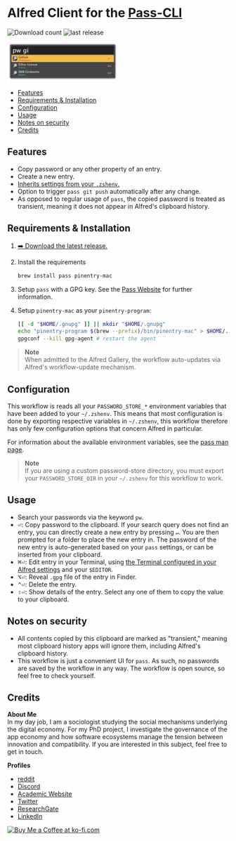 # Alfred Client for the [Pass-CLI](https://www.passwordstore.org/)
![Download count](https://img.shields.io/github/downloads/chrisgrieser/alfred-pass/total?label=Total%20Downloads&style=plastic)
![last release](https://img.shields.io/github/v/release/chrisgrieser/alfred-pass?label=Latest%20Release&style=plastic)

<img src="./assets/showcase.png" alt="showcase" width="50%">

<!-- toc -->

- [Features](#features)
- [Requirements & Installation](#requirements--installation)
- [Configuration](#configuration)
- [Usage](#usage)
- [Notes on security](#notes-on-security)
- [Credits](#credits)

<!-- tocstop -->

## Features
- Copy password or any other property of an entry.
- Create a new entry.
- [Inherits settings from your `.zshenv`.](#configuration)
- Option to trigger `pass git push` automatically after any change.
- As opposed to regular usage of `pass`, the copied password is treated as
  transient, meaning it does not appear in Alfred's clipboard history.

## Requirements & Installation
1. [➡️ Download the latest release.](./releases/latest)
2. Install the requirements

   ```bash
   brew install pass pinentry-mac
   ```

3. Setup `pass` with a GPG key. See the [Pass
   Website](https://www.passwordstore.org/) for further information.
4. Setup `pinentry-mac` as your `pinentry-program`:

   ```bash
   [[ -d "$HOME/.gnupg" ]] || mkdir "$HOME/.gnupg"
   echo "pinentry-program $(brew --prefix)/bin/pinentry-mac" > $HOME/.gnupg/gpg-agent.conf
   gpgconf --kill gpg-agent # restart the agent
   ```

> **Note**  
> When admitted to the Alfred Gallery, the workflow auto-updates via Alfred's
> workflow-update mechanism.

## Configuration
This workflow is reads all your `PASSWORD_STORE_*` environment variables that
have been added to your `~/.zshenv`. This means that most configuration is done
by exporting respective variables in `~/.zshenv`, this workflow therefore has
only few configuration options that concern Alfred in particular.

For information about the available environment variables, see the [pass man page](https://git.zx2c4.com/password-store/about/).

> **Note**  
> If you are using a custom password-store directory, you must export your
> `PASSWORD_STORE_DIR` in your `~/.zshenv` for this workflow to work.

## Usage
- Search your passwords via the keyword `pw`.
- <kbd>⏎</kbd>: Copy password to the clipboard. If your search query does not
  find an entry, you can directly create a new entry by pressing `↵`. You are
  then prompted for a folder to place the new entry in. The password of the
  new entry is auto-generated based on your `pass` settings, or can be inserted
  from your clipboard.
- <kbd>⌘</kbd><kbd>⏎</kbd>: Edit entry in your Terminal, using [the Terminal
  configured in your Alfred
  settings](https://www.alfredapp.com/help/features/terminal/) and your
  `$EDITOR`.
- <kbd>⌥</kbd><kbd>⏎</kbd>: Reveal `.gpg` file of the entry in Finder.
- <kbd>⌃</kbd><kbd>⏎</kbd>: Delete the entry.
- <kbd>⇧</kbd><kbd>⏎</kbd>: Show details of the entry. Select any one of them to
  copy the value to your clipboard.

## Notes on security
<!-- vale Google.Will = NO -->
- All contents copied by this clipboard are marked as "transient," meaning most
  clipboard history apps will ignore them, including Alfred's clipboard history.
- This workflow is just a convenient UI for `pass`. As such, no passwords are
  saved by the workflow in any way. The workflow is open source, so feel free to
  check yourself.
<!-- vale Google.Will = YES -->

## Credits
<!-- vale Google.FirstPerson = NO -->
**About Me**  
In my day job, I am a sociologist studying the social mechanisms underlying the
digital economy. For my PhD project, I investigate the governance of the app
economy and how software ecosystems manage the tension between innovation and
compatibility. If you are interested in this subject, feel free to get in touch.

**Profiles**
- [reddit](https://www.reddit.com/user/pseudometapseudo)
- [Discord](https://discordapp.com/users/462774483044794368/)
- [Academic Website](https://chris-grieser.de/)
- [Twitter](https://twitter.com/pseudo_meta)
- [ResearchGate](https://www.researchgate.net/profile/Christopher-Grieser)
- [LinkedIn](https://www.linkedin.com/in/christopher-grieser-ba693b17a/)

<a href='https://ko-fi.com/Y8Y86SQ91' target='_blank'>
<img
   height='36'
   style='border:0px;height:36px;'
   src='https://cdn.ko-fi.com/cdn/kofi1.png?v=3'
   border='0'
   alt='Buy Me a Coffee at ko-fi.com'
/></a>
